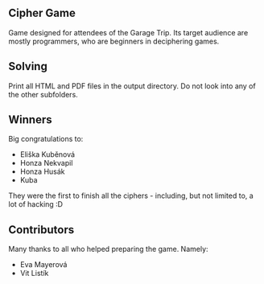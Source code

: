 Cipher Game
-----------
Game designed for attendees of the Garage Trip.
Its target audience are mostly programmers, who are beginners in deciphering games.

Solving
-------
Print all HTML and PDF files in the output directory.
Do not look into any of the other subfolders.

Winners
-------
Big congratulations to:
 - Eliška Kuběnová
 - Honza Nekvapil
 - Honza Husák
 - Kuba

They were the first to finish all the ciphers - including, but not limited to, a lot of hacking :D

Contributors
------------
Many thanks to all who helped preparing the game. Namely:
 - Eva Mayerová
 - Vit Listík


